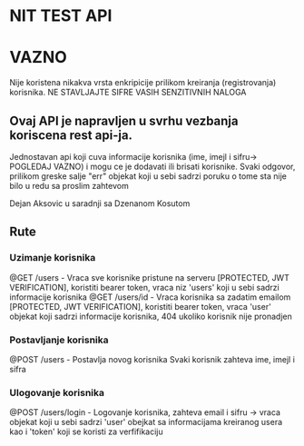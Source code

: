 # NIT TEST API

# VAZNO

Nije koristena nikakva vrsta enkripicije prilikom kreiranja (registrovanja) korisnika. NE STAVLJAJTE SIFRE VASIH SENZITIVNIH NALOGA

## Ovaj API je napravljen u svrhu vezbanja koriscena rest api-ja.

Jednostavan api koji cuva informacije korisnika (ime, imejl i sifru-> POGLEDAJ VAZNO) i mogu ce je dodavati ili brisati korisnike. Svaki odgovor, prilikom greske salje "err" objekat koji u sebi sadrzi poruku o tome sta nije bilo u redu sa proslim zahtevom

Dejan Aksovic u saradnji sa Dzenanom Kosutom

## Rute

### Uzimanje korisnika
@GET /users - Vraca sve korisnike pristune na serveru [PROTECTED, JWT VERIFICATION], koristiti bearer token, vraca niz 'users' koji u sebi sadrzi informacije korisnika
@GET /users/id - Vraca korisnika sa zadatim emailom [PROTECTED, JWT VERIFICATION], koristiti bearer token, vraca 'user' objekat koji sadrzi informacije korisnika, 404 ukoliko korisnik nije pronadjen

### Postavljanje korisnika
@POST /users - Postavlja novog korisnika
Svaki korisnik zahteva ime, imejl i sifra

### Ulogovanje korisnika
@POST /users/login - Logovanje korisnika, zahteva email i sifru -> vraca objekat koji u sebi sadrzi 'user' obejkat sa informacijama kreiranog usera kao i 'token' koji se koristi za verfifikaciju